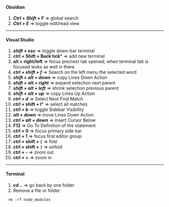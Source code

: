 #### Obsidian
1. ***Ctrl + Shift + F***  => global search
2. ***Ctrl + E***  => toggle edit/read view
---
#### Visual Studio
1. ***shift + esc*** => toggle down-bar terminal
2. **ctrl + Shift + Back tick***  => add new terminal
3. **alt + right/left** => focus pre/next tab opened; when terminal tab is focused woks as well in there
4. ***ctrl + shift + f*** => Search on the left menu the selected word
5. ***shift + alt + down*** => copy Lines Down Action
6. ***shift + alt + right*** => expand selection next parent
7. ***shift + alt + left*** => shrink selection previous parent
8.  ***shift + alt + up*** => copy Lines Up Action
9. ***ctrl + d*** => Select Next Find Match
10.  **ctrl + shift + l*** => select all matches
11. ***ctrl + b*** => toggle Sidebar Visibility
12. ***alt + down*** => move Lines Down Action
13. ***ctrl + alt + down*** => insert Cursor Below
14.  **F12** => Go To Definition of the statement
15. **ctrl + 0** => focus primary side bar
16. **ctrl + 1** => focus first editor group
17.  **ctrl + shift + `[`** => fold
18. **ctrl + shift + `]`** => unfold
19. **ctrl + -** => zoom out
20. **ctrl + =** => zoom in

---
#### Terminal
1.   **cd ..** => go back by one folder
2. Remove a file or folder
```console
 rm -rf node_modules
```